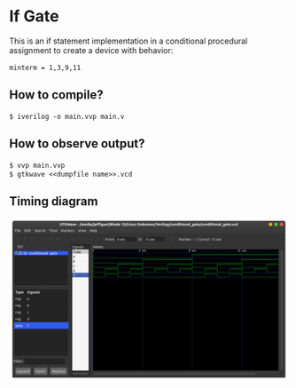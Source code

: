 # If Gate
This is an if statement implementation in a conditional procedural assignment to create a device with behavior:
```
minterm = 1,3,9,11
```
## How to compile?
```
$ iverilog -o main.vvp main.v
```

## How to observe output?
```
$ vvp main.vvp
$ gtkwave <<dumpfile name>>.vcd
```
## Timing diagram
![Timing](screenshot.png)